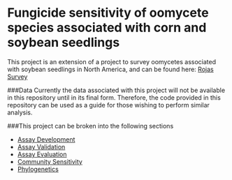 # Fungicide sensitivity of oomycete species associated with corn and soybean seedlings

This project is an extension of a project to survey oomycetes associated with soybean seedlings in North America, and can be found here: [Rojas Survey](https://github.com/Chilverslab/Rojas_Survey_Phytopath_2016)

###Data 
Currently the data associated with this project will not be available in this repository until in its final form. Therefore, the code provided in this repository can be used as a guide for those wishing to perform similar analysis.

###This project can be broken into the following sections
* [Assay Development](AssayDevelopment.md)
* [Assay Validation](MethodCorrelation.md)
* [Assay Evaluation]()
* [Community Sensitivity](FungicideSensitivity.md)
* [Phylogenetics](Phylogenetics.md)

 

